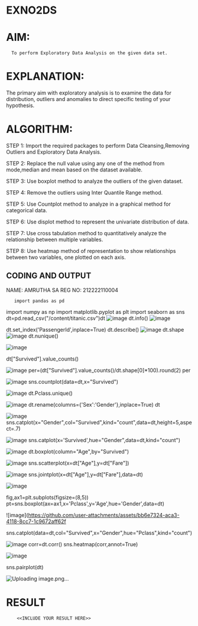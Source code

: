# EXNO2DS
# AIM:
      To perform Exploratory Data Analysis on the given data set.
      
# EXPLANATION:
  The primary aim with exploratory analysis is to examine the data for distribution, outliers and anomalies to direct specific testing of your hypothesis.
  
# ALGORITHM:
STEP 1: Import the required packages to perform Data Cleansing,Removing Outliers and Exploratory Data Analysis.

STEP 2: Replace the null value using any one of the method from mode,median and mean based on the dataset available.

STEP 3: Use boxplot method to analyze the outliers of the given dataset.

STEP 4: Remove the outliers using Inter Quantile Range method.

STEP 5: Use Countplot method to analyze in a graphical method for categorical data.

STEP 6: Use displot method to represent the univariate distribution of data.

STEP 7: Use cross tabulation method to quantitatively analyze the relationship between multiple variables.

STEP 8: Use heatmap method of representation to show relationships between two variables, one plotted on each axis.

## CODING AND OUTPUT
NAME: AMRUTHA SA
REG NO: 212222110004

       import pandas as pd
import numpy as np
import matplotlib.pyplot as plt
import seaborn as sns
dt=pd.read_csv("/content/titanic.csv")dt
![image](https://github.com/user-attachments/assets/cfe7c9f5-44c4-4d86-bc48-7b9f5529758b)
dt.info()
![image](https://github.com/user-attachments/assets/a0bf5103-5dfd-4ffb-8f9c-0d9834d4cc87)

dt.set_index('PassengerId',inplace=True)
dt.describe()
![image](https://github.com/user-attachments/assets/c994712e-93f2-4d23-8f92-fd94d603d1c8)
dt.shape
![image](https://github.com/user-attachments/assets/9b62cb24-318a-486c-b2ac-1d8447a837bc)
dt.nunique()

![image](https://github.com/user-attachments/assets/bf7d2e7d-2e62-4ff9-8344-068d3ab95a30)

dt["Survived"].value_counts()

![image](https://github.com/user-attachments/assets/6f66409d-1df4-4e42-b55c-605d8c241f44)
per=(dt["Survived"].value_counts()/dt.shape[0]*100).round(2)
per

![image](https://github.com/user-attachments/assets/a9a25c8d-9c88-441f-8104-bc3ccc900bfd)
sns.countplot(data=dt,x="Survived")

![image](https://github.com/user-attachments/assets/8afe6e04-9a79-4a8f-9680-0ee3b74b1d50)
dt.Pclass.unique()

![image](https://github.com/user-attachments/assets/91874c42-3a3d-4c91-ae79-3dd857d98516)
dt.rename(columns={'Sex':'Gender'},inplace=True)
dt

![image](https://github.com/user-attachments/assets/fbe30f4a-613c-441f-979f-314b3553fb3c)
sns.catplot(x="Gender",col="Survived",kind="count",data=dt,height=5,aspect=.7)


![image](https://github.com/user-attachments/assets/54e6c68c-2969-4df1-8fa9-f746f012e21e)
sns.catplot(x='Survived',hue="Gender",data=dt,kind="count")

![image](https://github.com/user-attachments/assets/1534321a-f756-4665-9dbb-b19dfa76ab24)
dt.boxplot(column="Age",by="Survived")

![image](https://github.com/user-attachments/assets/dc96628c-0c17-4bc4-ae30-9a54f9bb8420)
sns.scatterplot(x=dt["Age"],y=dt["Fare"])

![image](https://github.com/user-attachments/assets/33ec2b22-e26b-4556-a197-2f8a598bbe01)
sns.jointplot(x=dt["Age"],y=dt["Fare"],data=dt)

![image](https://github.com/user-attachments/assets/504b4858-9c8c-484a-ac9e-a400c08b3795)

fig,ax1=plt.subplots(figsize=(8,5))
pt=sns.boxplot(ax=ax1,x='Pclass',y='Age',hue='Gender',data=dt)

![image](https://github.com/user-attachments/assets/bb6e7324-aca3-4118-8cc7-1c9672aff62f

sns.catplot(data=dt,col="Survived",x="Gender",hue="Pclass",kind="count")

![image](https://github.com/user-attachments/assets/c7af5d28-ab81-4e70-b806-368e225e02dd)
corr=dt.corr()
sns.heatmap(corr,annot=True)

![image](https://github.com/user-attachments/assets/0923195f-34df-4b1f-b01c-1b0a06e58abd)

sns.pairplot(dt)

![Uploading image.png…]()

# RESULT
        <<INCLUDE YOUR RESULT HERE>>
